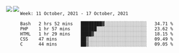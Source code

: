 <a href="https://github.com/anuraghazra/github-readme-stats">
  <img align="left" src="https://github-readme-stats.vercel.app/api?username=Tanesan&count_private=true&show_icons=true" />
</a>
<a href="https://github.com/anuraghazra/github-readme-stats">
  <img align="left" src="https://github-readme-stats.vercel.app/api/top-langs/?username=Tanesan" />
</a>

<!--START_SECTION:waka-->
```text
Week: 11 October, 2021 - 17 October, 2021

Bash   2 hrs 52 mins   ████████▓░░░░░░░░░░░░░░░░   34.71 % 
PHP    1 hr 57 mins    ██████░░░░░░░░░░░░░░░░░░░   23.62 % 
HTML   1 hr 29 mins    ████▓░░░░░░░░░░░░░░░░░░░░   18.15 % 
CSS    47 mins         ██▒░░░░░░░░░░░░░░░░░░░░░░   09.49 % 
C      44 mins         ██▒░░░░░░░░░░░░░░░░░░░░░░   09.05 % 
```
<!--END_SECTION:waka-->
